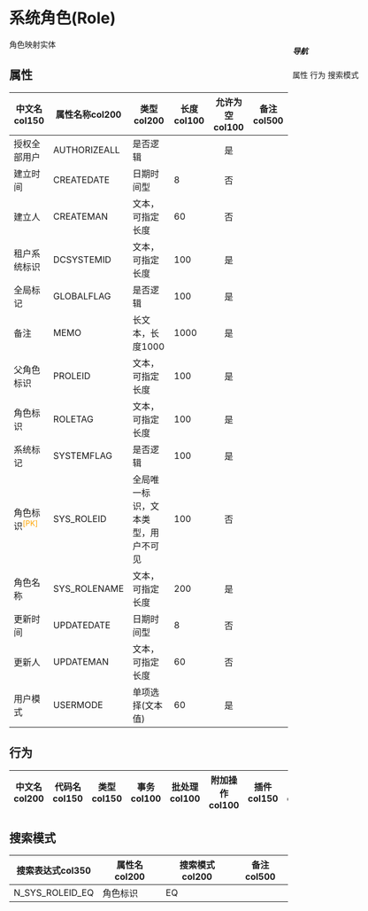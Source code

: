 # 系统角色(Role)  <!-- {docsify-ignore-all} -->


角色映射实体


## 属性
|    中文名col150 | 属性名称col200           | 类型col200     | 长度col100    |允许为空col100    |  备注col500  |
| --------   |------------| -----  | -----  | :----: | -------- |
|授权全部用户|AUTHORIZEALL|是否逻辑||是||
|建立时间|CREATEDATE|日期时间型|8|否||
|建立人|CREATEMAN|文本，可指定长度|60|否||
|租户系统标识|DCSYSTEMID|文本，可指定长度|100|是||
|全局标记|GLOBALFLAG|是否逻辑|100|是||
|备注|MEMO|长文本，长度1000|1000|是||
|父角色标识|PROLEID|文本，可指定长度|100|是||
|角色标识|ROLETAG|文本，可指定长度|100|是||
|系统标记|SYSTEMFLAG|是否逻辑|100|是||
|角色标识<sup class="footnote-symbol"><font color=orange>[PK]</font></sup>|SYS_ROLEID|全局唯一标识，文本类型，用户不可见|100|否||
|角色名称|SYS_ROLENAME|文本，可指定长度|200|是||
|更新时间|UPDATEDATE|日期时间型|8|否||
|更新人|UPDATEMAN|文本，可指定长度|60|否||
|用户模式|USERMODE|单项选择(文本值)|60|是||


## 行为
| 中文名col200    | 代码名col150    | 类型col150    | 事务col100   | 批处理col100   | 附加操作col100  | 插件col150    |  备注col300  |
| -------- |---------- |----------- |:----:|:----:|---------| ----- | ----- |

## 搜索模式
|   搜索表达式col350   |    属性名col200    |    搜索模式col200        |备注col500  |
| -------- |------------|------------|------|
|N_SYS_ROLEID_EQ|角色标识|EQ||

<div style="display: block; overflow: hidden; position: fixed; top: 140px; right: 100px;">

##### 导航
<el-anchor >
<el-anchor-link :href="`#/module/ebsx/Role?id=属性`">
  属性
</el-anchor-link>
<el-anchor-link :href="`#/module/ebsx/Role?id=行为`">
  行为
</el-anchor-link>
<el-anchor-link :href="`#/module/ebsx/Role?id=搜索模式`">
  搜索模式
</el-anchor-link>
</el-anchor>
</div>

<script>
 const { createApp } = Vue
  createApp({
    data() {
      return {



      }
    },
    methods: {
    }
  }).use(ElementPlus).mount('#app')
</script>